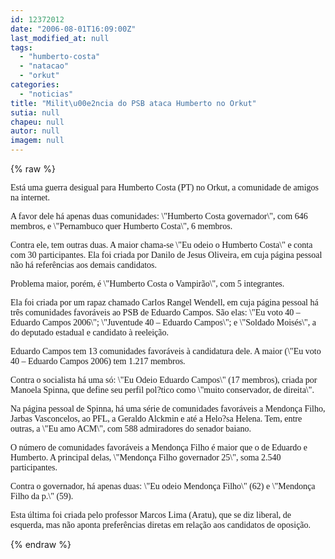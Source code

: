 ```yaml
---
id: 12372012
date: "2006-08-01T16:09:00Z"
last_modified_at: null
tags:
  - "humberto-costa"
  - "natacao"
  - "orkut"
categories:
  - "noticias"
title: "Milit\u00e2ncia do PSB ataca Humberto no Orkut"
sutia: null
chapeu: null
autor: null
imagem: null
---
```

{% raw %}
<p><P><FONT face=Verdana>Está uma guerra desigual para Humberto Costa (PT) no Orkut, a comunidade de amigos na internet.</FONT></P></p>
<p><P><FONT face=Verdana>A favor dele há apenas duas comunidades: \"Humberto Costa governador\", com 646 membros, e \"Pernambuco quer Humberto Costa\", 6 membros.</FONT></P></p>
<p><P><FONT face=Verdana>Contra ele, tem outras duas. A maior chama-se \"Eu odeio o Humberto Costa\" e conta com 30 participantes. Ela foi criada por Danilo de Jesus Oliveira, em cuja página pessoal não há referências aos demais candidatos.</FONT></P></p>
<p><P><FONT face=Verdana>Problema maior, porém, é \"Humberto Costa o Vampirão\", com 5 integrantes. </FONT></P></p>
<p><P><FONT face=Verdana>Ela foi criada por um rapaz chamado Carlos Rangel Wendell, em cuja página pessoal há três comunidades favoráveis ao PSB de Eduardo Campos. São elas: \"Eu voto 40 – Eduardo Campos 2006\"; \"Juventude 40 – Eduardo Campos\"; e \"Soldado Moisés\", a do deputado estadual e candidato à reeleição.</FONT></P></p>
<p><P><FONT face=Verdana>Eduardo Campos tem 13 comunidades favoráveis à candidatura dele. A maior (\"Eu voto 40 – Eduardo Campos 2006) tem 1.217 membros.</FONT></P></p>
<p><P><FONT face=Verdana>Contra o socialista há uma só: \"Eu Odeio Eduardo Campos\" (17 membros), criada por Manoela Spinna, que define seu perfil pol?tico como \"muito conservador, de direita\".</FONT></P></p>
<p><P><FONT face=Verdana>Na página pessoal de Spinna, há uma série de comunidades favoráveis a Mendonça Filho, Jarbas Vasconcelos, ao PFL, a Geraldo Alckmin e até a Helo?sa Helena. Tem, entre outras, a \"Eu amo ACM\", com 588 admiradores do senador baiano.</FONT></P></p>
<p><P><FONT face=Verdana>O número de comunidades favoráveis a Mendonça Filho é maior que o de Eduardo e Humberto. A principal delas, \"Mendonça Filho governador 25\", soma 2.540 participantes.</FONT></P></p>
<p><P><FONT face=Verdana>Contra o governador, há apenas duas: \"Eu odeio Mendonça Filho\" (62) e \"Mendonça Filho da p.\" (59). </FONT></P></p>
<p><P><FONT face=Verdana>Esta última foi criada pelo professor Marcos Lima (Aratu), que se diz liberal, de esquerda, mas não aponta preferências diretas em relação aos candidatos de oposição.</FONT></P> </p>
{% endraw %}